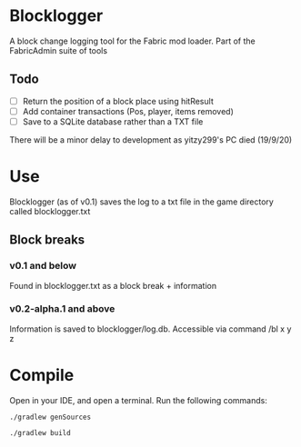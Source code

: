 # Blocklogger
A block change logging tool for the Fabric mod loader. Part of the FabricAdmin suite of tools
## Todo
- [ ] Return the position of a block place using hitResult
- [ ] Add container transactions (Pos, player, items removed)
- [ ] Save to a SQLite database rather than a TXT file

There will be a minor delay to development as yitzy299's PC died (19/9/20)
# Use
Blocklogger (as of v0.1) saves the log to a txt file in the game directory called blocklogger.txt 

## Block breaks
### v0.1 and below 
Found in blocklogger.txt as a block break + information 
### v0.2-alpha.1 and above
Information is saved to blocklogger/log.db.
Accessible via command /bl x y z

# Compile
Open in your IDE, and open a terminal. Run the following commands:
```
./gradlew genSources

./gradlew build
```
